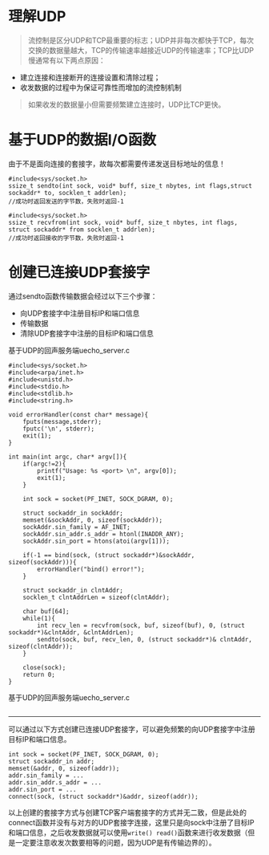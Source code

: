 # 理解UDP
> 流控制是区分UDP和TCP最重要的标志；UDP并非每次都快于TCP，每次交换的数据量越大，TCP的传输速率越接近UDP的传输速率；TCP比UDP慢通常有以下两点原因：<br>
- 建立连接和连接断开的连接设置和清除过程；
- 收发数据的过程中为保证可靠性而增加的流控制机制
> 如果收发的数据量小但需要频繁建立连接时，UDP比TCP更快。

# 基于UDP的数据I/O函数
由于不是面向连接的套接字，故每次都需要传递发送目标地址的信息！
```
#include<sys/socket.h>
ssize_t sendto(int sock, void* buff, size_t nbytes, int flags,struct sockaddr* to, socklen_t addrlen);
//成功时返回发送的字节数，失败时返回-1
```
```
#include<sys/socket.h>
ssize_t recvfrom(int sock, void* buff, size_t nbytes, int flags, struct sockaddr* from socklen_t addrlen);
//成功时返回接收的字节数，失败时返回-1
```
# 创建已连接UDP套接字
通过sendto函数传输数据会经过以下三个步骤：<br>
- 向UDP套接字中注册目标IP和端口信息
- 传输数据
- 清除UDP套接字中注册的目标IP和端口信息

基于UDP的回声服务端uecho_server.c
```
#include<sys/socket.h>
#include<arpa/inet.h>
#include<unistd.h>
#include<stdio.h>
#include<stdlib.h>
#include<string.h>

void errorHandler(const char* message){
    fputs(message,stderr);
    fputc('\n', stderr);
    exit(1);
}

int main(int argc, char* argv[]){
    if(argc!=2){
        printf("Usage: %s <port> \n", argv[0]);
        exit(1);
    }

    int sock = socket(PF_INET, SOCK_DGRAM, 0);

    struct sockaddr_in sockAddr;
    memset(&sockAddr, 0, sizeof(sockAddr));
    sockAddr.sin_family = AF_INET;
    sockAddr.sin_addr.s_addr = htonl(INADDR_ANY);
    sockAddr.sin_port = htons(atoi(argv[1]));

    if(-1 == bind(sock, (struct sockaddr*)&sockAddr, sizeof(sockAddr))){
        errorHandler("bind() error!");
    }

    struct sockaddr_in clntAddr;
    socklen_t clntAddrLen = sizeof(clntAddr);

    char buf[64];
    while(1){
        int recv_len = recvfrom(sock, buf, sizeof(buf), 0, (struct sockaddr*)&clntAddr, &clntAddrLen);
        sendto(sock, buf, recv_len, 0, (struct sockaddr*)& clntAddr, sizeof(clntAddr));
    }

    close(sock);
    return 0;
}
```
基于UDP的回声服务端uecho_server.c
```
```
---
可以通过以下方式创建已连接UDP套接字，可以避免频繁的向UDP套接字中注册目标IP和端口信息。
```
int sock = socket(PF_INET, SOCK_DGRAM, 0);
struct sockaddr_in addr;
memset(&addr, 0, sizeof(addr));
addr.sin_family = ...
addr.sin_addr.s_addr = ...
addr.sin_port = ...
connect(sock, (struct sockaddr*)&addr, sizeof(addr));
```
以上创建的套接字方式与创建TCP客户端套接字的方式并无二致，但是此处的connect函数并没有与对方的UDP套接字连接，这里只是向sock中注册了目标IP和端口信息，之后收发数据就可以使用`write() read()`函数来进行收发数据（但是一定要注意收发次数要相等的问题，因为UDP是有传输边界的）。